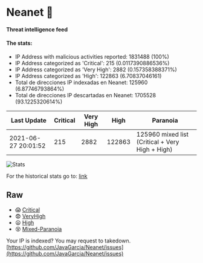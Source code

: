 # Neanet :hocho:
#### Threat intelligence feed
#### The stats:

- IP Address with malicious activities reported: 1831488 (100%)
- IP Address categorized as 'Critical':  215 (0.0117390886536%)
- IP Address categorized as 'Very High':  2882 (0.157358388371%)
- IP Address categorized as 'High':  122863 (6.70837046161)
- Total de direcciones IP indexadas en Neanet:  125960 (6.87746793864%)
- Total de direcciones IP descartadas en Neanet:  1705528 (93.1225320614%)

| Last Update | Critical | Very High | High | Paranoia |
| --- | --- | --- | --- | --- |
| 2021-06-27 20:01:52 | 215 | 2882 | 122863 | 125960 mixed list (Critical + Very High + High)|

![Stats](https://docs.google.com/spreadsheets/d/e/2PACX-1vSnaNMIXVabIpDJjufMlzH7poXnshF3mgd8Is1g9ytUEzVsP5my4Trn8f-xkoLLQ38xpL3HtmUexLo6/pubchart?oid=501124687&format=image)

For the historical stats go to: [link](/stats.csv)
## Raw
- :scream: [Critical](https://raw.githubusercontent.com/JavaGarcia/Neanet/master/blacklists/neanet_critical.txt)
- :fearful: [VeryHigh](https://raw.githubusercontent.com/JavaGarcia/Neanet/master/blacklists/neanet_veryHigh.txtt)
- :frowning: [High](https://raw.githubusercontent.com/JavaGarcia/Neanet/master/blacklists/neanet_high.txt)
- :dizzy_face: [Mixed-Paranoia](https://raw.githubusercontent.com/JavaGarcia/Neanet/master/blacklists/neanet_all.txt)


Your IP is indexed? You may request to takedown. [https://github.com/JavaGarcia/Neanet/issues](https://github.com/JavaGarcia/Neanet/issues)









































































































































































































































































































































































































































































































































































































































































































































































































































































































































































































































































































































































































































































































































































































































































































































































































































































































































































































































































































































































































































































































































































































































































































































































































































































































































































































































































































































































































































































































































































































































































































































































































































































































































































































































































































































































































































































































































































































































































































































































































































































































































































































































































































































































































































































































































































































































































































































































































































































































































































































































































































































































































































































































































































































































































































































































































































































































































































































































































































































































































































































































































































































































































































































































































































































































































































































































































































































































































































































































































































































































































































































































































































































































































































































































































